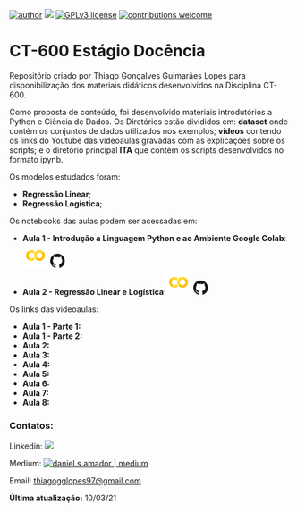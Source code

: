 [![author](https://img.shields.io/badge/author-thiagolopes97-red.svg)](https://www.linkedin.com/in/carlosfab) [![](https://img.shields.io/badge/python-3.7+-blue.svg)](https://www.python.org/downloads/release/python-365/) [![GPLv3 license](https://img.shields.io/badge/License-GPLv3-blue.svg)](http://perso.crans.org/besson/LICENSE.html) [![contributions welcome](https://img.shields.io/badge/contributions-welcome-brightgreen.svg?style=flat)](https://github.com/carlosfab/data_science/issues)

# CT-600 Estágio Docência
Repositório criado por Thiago Gonçalves Guimarães Lopes para disponibilização dos materiais didáticos desenvolvidos na Disciplina CT-600.

Como proposta de conteúdo, foi desenvolvido materiais introdutórios a Python e Ciência de Dados. Os Diretórios estão divididos em: **dataset**
 onde contém os conjuntos de dados utilizados nos exemplos; **vídeos** contendo os links do Youtube das videoaulas gravadas com as explicações sobre os scripts; e o diretório principal **ITA** que contém os scripts desenvolvidos no formato ipynb.

Os modelos estudados foram:

- **Regressão Linear**;
- **Regressão Logística**;

Os notebooks das aulas podem ser acessadas em:
- **Aula 1 - Introdução a Linguagem Python e ao Ambiente Google Colab**:[<img alt="colab" width="45px" src="https://raw.githubusercontent.com/thiagolopes97/ITA/main/colab.png" />](https://colab.research.google.com/drive/1NjQAvK9nd4iExZVsemszRRxj-jekSSE5?authuser=4) [<img alt="GitHub" width="26px" src="https://raw.githubusercontent.com/github/explore/78df643247d429f6cc873026c0622819ad797942/topics/github/github.png" />](https://github.com/thiagolopes97/ITA/blob/main/CT-600%20Est%C3%A1gio%20Doc%C3%AAncia/Aula1_IntroPython_Colab%5BFinal%5D.ipynb)
- **Aula 2 - Regressão Linear e Logística**:[<img alt="colab" width="45px" src="https://raw.githubusercontent.com/thiagolopes97/ITA/main/colab.png" />](https://colab.research.google.com/drive/1RJ1MupBBQ_hQ-gl96owKQHS13qtRDlZu?authuser=4) [<img alt="GitHub" width="26px" src="https://raw.githubusercontent.com/github/explore/78df643247d429f6cc873026c0622819ad797942/topics/github/github.png" />](https://github.com/thiagolopes97/ITA/blob/main/CT-600%20Est%C3%A1gio%20Doc%C3%AAncia/Aula2_RegLin_Log%5BFinal%5D.ipynb)

Os links das videoaulas:
- **Aula 1 - Parte 1:**
- **Aula 1 - Parte 2:**
- **Aula 2:**
- **Aula 3:**
- **Aula 4:**
- **Aula 5:**
- **Aula 6:**
- **Aula 7:**
- **Aula 8:**




### Contatos:
Linkedin: [<img width="22px" src="https://cdn.jsdelivr.net/npm/simple-icons@3.4.0/icons/linkedin.svg" />](https://bit.ly/2MAJOHJ)

Medium: [<img alt="daniel.s.amador | medium" width="22px" src="https://cdn.jsdelivr.net/npm/simple-icons@3.4.0/icons/medium.svg" />](https://bit.ly/3pRdkY6)

Email: thiagogglopes97@gmail.com

**Última atualização:** 10/03/21
